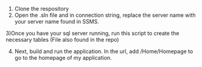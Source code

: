 1) Clone the respository
2) Open the .sln file and in connection string, replace the server name with your server name found in SSMS. 




3)Once you have your sql server running, run this script to create the necessary tables (File also found in the repo)

4) Next, build and run the application. In the url, add /Home/Homepage to go to the homepage of my application. 
